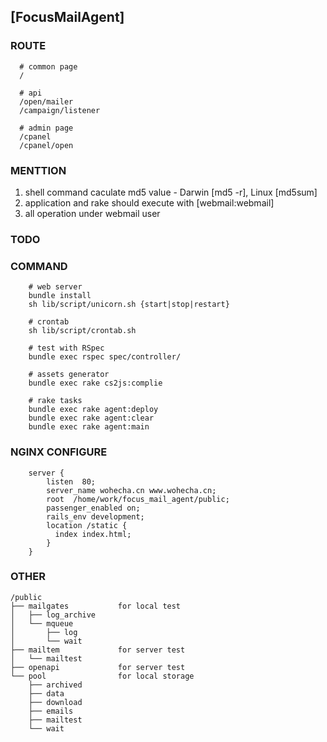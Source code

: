 ## [FocusMailAgent]


### ROUTE

```
  # common page
  /

  # api
  /open/mailer
  /campaign/listener

  # admin page
  /cpanel
  /cpanel/open
```

### MENTTION

  1. shell command caculate md5 value - Darwin [md5 -r], Linux [md5sum]
  2. application and rake should execute with [webmail:webmail]
  3. all operation under webmail user

### TODO



### COMMAND

```
    # web server
    bundle install
    sh lib/script/unicorn.sh {start|stop|restart}

    # crontab
    sh lib/script/crontab.sh

    # test with RSpec
    bundle exec rspec spec/controller/

    # assets generator
    bundle exec rake cs2js:complie

    # rake tasks
    bundle exec rake agent:deploy
    bundle exec rake agent:clear
    bundle exec rake agent:main
```

### NGINX CONFIGURE

```
    server {
        listen  80;
        server_name wohecha.cn www.wohecha.cn;
        root  /home/work/focus_mail_agent/public;
        passenger_enabled on;
        rails_env development;
        location /static {
          index index.html;
        }
    }
```

### OTHER

````
/public
├── mailgates           for local test
│   ├── log_archive
│   └── mqueue
│       ├── log
│       └── wait
├── mailtem             for server test
│   └── mailtest
├── openapi             for server test
└── pool                for local storage
    ├── archived
    ├── data
    ├── download
    ├── emails
    ├── mailtest
    └── wait
````
